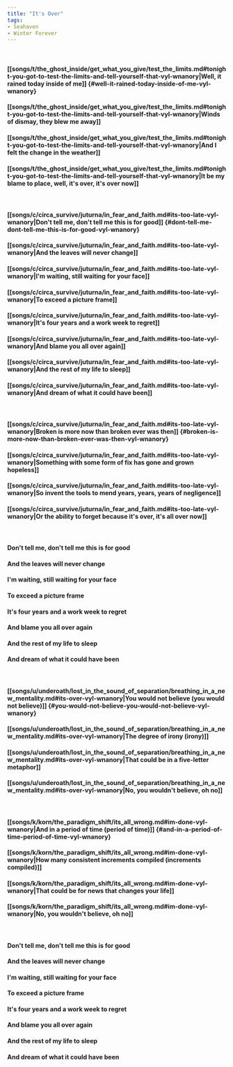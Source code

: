 ```yaml
---
title: "It's Over"
tags:
- Seahaven
- Winter Forever
---
```

&nbsp;
#### [[songs/t/the_ghost_inside/get_what_you_give/test_the_limits.md#tonight-you-got-to-test-the-limits-and-tell-yourself-that-vyl-wnanory|Well, it rained today inside of me]] {#well-it-rained-today-inside-of-me-vyl-wnanory}
#### [[songs/t/the_ghost_inside/get_what_you_give/test_the_limits.md#tonight-you-got-to-test-the-limits-and-tell-yourself-that-vyl-wnanory|Winds of dismay, they blew me away]]
#### [[songs/t/the_ghost_inside/get_what_you_give/test_the_limits.md#tonight-you-got-to-test-the-limits-and-tell-yourself-that-vyl-wnanory|And I felt the change in the weather]]
#### [[songs/t/the_ghost_inside/get_what_you_give/test_the_limits.md#tonight-you-got-to-test-the-limits-and-tell-yourself-that-vyl-wnanory|It be my blame to place, well, it's over, it's over now]]
&nbsp;
#### [[songs/c/circa_survive/juturna/in_fear_and_faith.md#its-too-late-vyl-wnanory|Don't tell me, don't tell me this is for good]] {#dont-tell-me-dont-tell-me-this-is-for-good-vyl-wnanory}
#### [[songs/c/circa_survive/juturna/in_fear_and_faith.md#its-too-late-vyl-wnanory|And the leaves will never change]]
#### [[songs/c/circa_survive/juturna/in_fear_and_faith.md#its-too-late-vyl-wnanory|I'm waiting, still waiting for your face]]
#### [[songs/c/circa_survive/juturna/in_fear_and_faith.md#its-too-late-vyl-wnanory|To exceed a picture frame]]
#### [[songs/c/circa_survive/juturna/in_fear_and_faith.md#its-too-late-vyl-wnanory|It's four years and a work week to regret]]
#### [[songs/c/circa_survive/juturna/in_fear_and_faith.md#its-too-late-vyl-wnanory|And blame you all over again]]
#### [[songs/c/circa_survive/juturna/in_fear_and_faith.md#its-too-late-vyl-wnanory|And the rest of my life to sleep]]
#### [[songs/c/circa_survive/juturna/in_fear_and_faith.md#its-too-late-vyl-wnanory|And dream of what it could have been]]
&nbsp;
#### [[songs/c/circa_survive/juturna/in_fear_and_faith.md#its-too-late-vyl-wnanory|Broken is more now than broken ever was then]] {#broken-is-more-now-than-broken-ever-was-then-vyl-wnanory}
#### [[songs/c/circa_survive/juturna/in_fear_and_faith.md#its-too-late-vyl-wnanory|Something with some form of fix has gone and grown hopeless]]
#### [[songs/c/circa_survive/juturna/in_fear_and_faith.md#its-too-late-vyl-wnanory|So invent the tools to mend years, years, years of negligence]]
#### [[songs/c/circa_survive/juturna/in_fear_and_faith.md#its-too-late-vyl-wnanory|Or the ability to forget because it's over, it's all over now]]
&nbsp;
#### Don't tell me, don't tell me this is for good
#### And the leaves will never change
#### I'm waiting, still waiting for your face
#### To exceed a picture frame
#### It's four years and a work week to regret
#### And blame you all over again
#### And the rest of my life to sleep
#### And dream of what it could have been
&nbsp;
#### [[songs/u/underoath/lost_in_the_sound_of_separation/breathing_in_a_new_mentality.md#its-over-vyl-wnanory|You would not believe (you would not believe)]] {#you-would-not-believe-you-would-not-believe-vyl-wnanory}
#### [[songs/u/underoath/lost_in_the_sound_of_separation/breathing_in_a_new_mentality.md#its-over-vyl-wnanory|The degree of irony (irony)]]
#### [[songs/u/underoath/lost_in_the_sound_of_separation/breathing_in_a_new_mentality.md#its-over-vyl-wnanory|That could be in a five-letter metaphor]]
#### [[songs/u/underoath/lost_in_the_sound_of_separation/breathing_in_a_new_mentality.md#its-over-vyl-wnanory|No, you wouldn't believe, oh no]]
&nbsp;
#### [[songs/k/korn/the_paradigm_shift/its_all_wrong.md#im-done-vyl-wnanory|And in a period of time (period of time)]] {#and-in-a-period-of-time-period-of-time-vyl-wnanory}
#### [[songs/k/korn/the_paradigm_shift/its_all_wrong.md#im-done-vyl-wnanory|How many consistent increments compiled (increments compiled)]]
#### [[songs/k/korn/the_paradigm_shift/its_all_wrong.md#im-done-vyl-wnanory|That could be for news that changes your life]]
#### [[songs/k/korn/the_paradigm_shift/its_all_wrong.md#im-done-vyl-wnanory|No, you wouldn't believe, oh no]]
&nbsp;
#### Don't tell me, don't tell me this is for good
#### And the leaves will never change
#### I'm waiting, still waiting for your face
#### To exceed a picture frame
#### It's four years and a work week to regret
#### And blame you all over again
#### And the rest of my life to sleep
#### And dream of what it could have been
